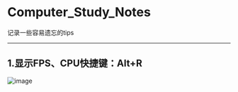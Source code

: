 # Computer_Study_Notes

记录一些容易遗忘的tips

---

## 1.显示FPS、CPU快捷键：Alt+R
![image](https://github.com/user-attachments/assets/76904cad-5e61-4cda-8e4a-a821167aa724)
